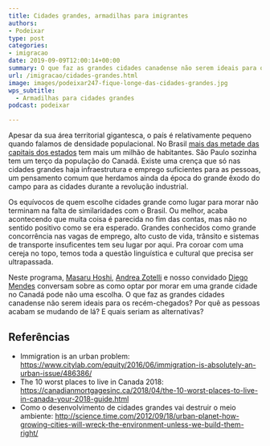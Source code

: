 ```yaml
---
title: Cidades grandes, armadilhas para imigrantes
authors:
- Podeixar
type: post
categories:
- imigracao
date: 2019-09-09T12:00:14+00:00
summary: O que faz as grandes cidades canadense não serem ideais para os recém-chegados? Por quê as pessoas acabam se mudando de lá? E quais seriam as alternativas?
url: /imigracao/cidades-grandes.html
image: images/podeixar247-fique-longe-das-cidades-grandes.jpg
wps_subtitle:
  - Armadilhas para cidades grandes
podcast: podeixar

---
```

Apesar da sua área territorial gigantesca, o país é relativamente pequeno quando falamos de densidade populacional. No Brasil <a rel="noreferrer noopener" aria-label="mais das metade das capitais dos estados (opens in a new tab)" href="https://pt.wikipedia.org/wiki/Lista_de_capitais_do_Brasil_por_popula%C3%A7%C3%A3o" target="_blank">mais das metade das capitais dos estados</a> tem mais um milhão de habitantes. São Paulo sozinha tem um terço da população do Canadá. Existe uma crença que só nas cidades grandes haja infraestrutura e emprego suficientes para as pessoas, um pensamento comum que herdamos ainda da época do grande êxodo do campo para as cidades durante a revolução industrial.

Os equívocos de quem escolhe cidades grande como lugar para morar não terminam na falta de similaridades com o Brasil. Ou melhor, acaba acontecendo que muita coisa é parecida no fim das contas, mas não no sentido positivo como se era esperado. Grandes conhecidos como grande concorrência nas vagas de emprego, alto custo de vida, trânsito e sistemas de transporte insuficentes tem seu lugar por aqui. Pra coroar com uma cereja no topo, temos toda a questão linguística e cultural que precisa ser ultrapassada.

Neste programa, [Masaru Hoshi][1], [Andrea Zotelli][2] e nosso convidado [Diego Mendes][3] conversam sobre as como optar por morar em uma grande cidade no Canadá pode não uma escolha. O que faz as grandes cidades canadense não serem ideais para os recém-chegados? Por quê as pessoas acabam se mudando de lá? E quais seriam as alternativas?<figure></figure> <figure class="wp-block-embed-youtube wp-block-embed is-type-video is-provider-youtube wp-embed-aspect-16-9 wp-has-aspect-ratio">

<div class="wp-block-embed__wrapper">
  <span class="embed-youtube" style="text-align:center; display: block;"></span>
</div></figure>

## Referências

  * Immigration is an urban problem: <a rel="noreferrer noopener" aria-label="https://www.citylab.com/equity/2016/06/immigration-is-absolutely-an-urban-issue/486386/ (opens in a new tab)" href="https://www.citylab.com/equity/2016/06/immigration-is-absolutely-an-urban-issue/486386/" target="_blank">https://www.citylab.com/equity/2016/06/immigration-is-absolutely-an-urban-issue/486386/</a>
  * The 10 worst places to live in Canada 2018: <a rel="noreferrer noopener" aria-label="https://canadianmortgagesinc.ca/2018/04/the-10-worst-places-to-live-in-canada-your-2018-guide.html (opens in a new tab)" href="https://canadianmortgagesinc.ca/2018/04/the-10-worst-places-to-live-in-canada-your-2018-guide.html" target="_blank">https://canadianmortgagesinc.ca/2018/04/the-10-worst-places-to-live-in-canada-your-2018-guide.html</a>
  * Como o desenvolvimento de cidades grandes vai destruir o meio ambiente: <a href="http://science.time.com/2012/09/18/urban-planet-how-growing-cities-will-wreck-the-environment-unless-we-build-them-right/" target="_blank" rel="noreferrer noopener" aria-label="http://science.time.com/2012/09/18/urban-planet-how-growing-cities-will-wreck-the-environment-unless-we-build-them-right/ (opens in a new tab)">http://science.time.com/2012/09/18/urban-planet-how-growing-cities-will-wreck-the-environment-unless-we-build-them-right/</a>



 [1]: /japa
 [2]: /andreazotelli
 [3]: https://kamellos.com
 [4]: https://vempra.ca/seguroviagem